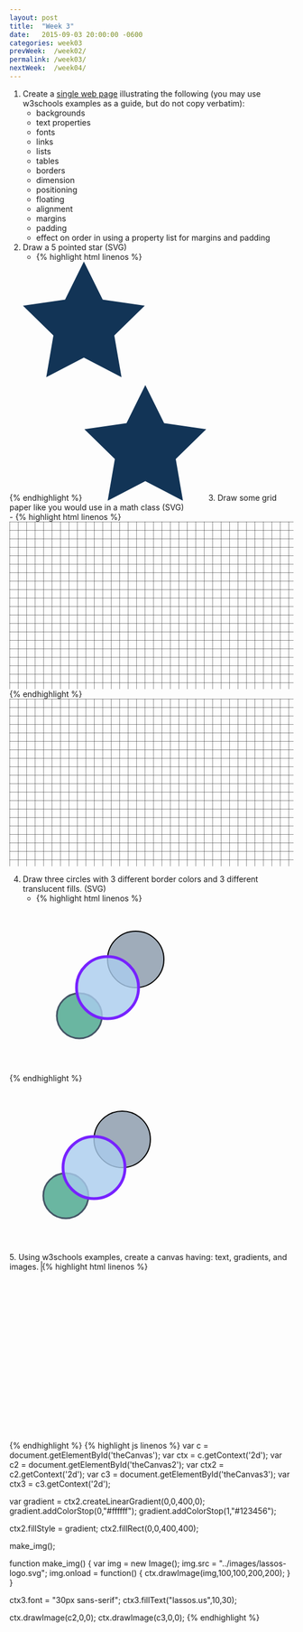 ```yaml
---
layout: post
title:  "Week 3"
date:   2015-09-03 20:00:00 -0600
categories: week03
prevWeek:  /week02/
permalink: /week03/
nextWeek:  /week04/
---
```

1. Create a [single web page][03-01] illustrating the following (you may use w3schools examples as a guide, but do not copy verbatim):
    - backgrounds
    - text properties
    - fonts
    - links
    - lists
    - tables
    - borders
    - dimension
    - positioning
    - floating
    - alignment
    - margins
    - padding
    - effect on order in using a property list for margins and padding
2. Draw a 5 pointed star (SVG)
    - {% highlight html linenos %}
    <svg height="205" width="216">
      <polygon fill="#123456" points="108,0 141.41,67.44 216,78.28
      162,130.93 174.8,205 108,170.18 41.26,205 54,130.93 0,78.28
      74.65,67.44" />
    </svg>
{% endhighlight %}
    <svg height="205" width="216">
        <polygon fill="#123456" points="108,0 141.41,67.44 216,78.28 162,130.93 174.8,205 108,170.18 41.26,205 54,130.93 0,78.28 74.65,67.44" />
    </svg>
3. Draw some grid paper like you would use in a math class (SVG)  
    - {% highlight html linenos %}
    <svg width="511" height="301">
        <defs>
            <pattern id="grid" width=15 height=15
            patternUnits="userSpaceOnUse">
                <path d="M 15 0 L 0 0 0 15" fill="none"
                stroke="#222222" stroke-width="1"/>
            </pattern>
        </defs>
        <rect width="100%" height="100%" fill="url(#grid)"/>
    </svg>
{% endhighlight %}
    <svg width="511" height="301">
        <defs>
            <pattern id="grid" width=15 height=15 patternUnits="userSpaceOnUse">
                <path d="M 15 0 L 0 0 0 15" fill="none" stroke="#222222" stroke-width="1"/>
            </pattern>
        </defs>
        <rect width="100%" height="100%" fill="url(#grid)"/>
    </svg>

4. Draw three circles with 3 different border colors and 3 different translucent fills. (SVG)
    - {% highlight html linenos %}
    <svg width="500" height="300">
    <circle cx="200" cy="100" r="50" stroke="#000"
        stroke-width="2" fill="#123456" fill-opacity="0.4"/>
    <circle cx="100" cy="200" r="40" stroke="#456"
        stroke-width="3" fill="#098765" fill-opacity="0.6"/>
    <circle cx="150" cy="150" r="55" stroke="#72f"
        stroke-width="5" fill="#ABCDEF" fill-opacity="0.8"/>
</svg>
{% endhighlight %}
    <svg width="500" height="300">
        <circle cx="200" cy="100" r="50" stroke="#000" stroke-width="2" fill="#123456" fill-opacity="0.4"/>
        <circle cx="100" cy="200" r="40" stroke="#456" stroke-width="3" fill="#098765" fill-opacity="0.6"/>
        <circle cx="150" cy="150" r="55" stroke="#72f" stroke-width="5" fill="#ABCDEF" fill-opacity="0.8"/>
    </svg>
5. Using w3schools examples, create a canvas having: text, gradients, and images.
    <canvas id="theCanvas" width="400" height="400" style="border: 1px solid #777;"></canvas>
    <canvas id="theCanvas2" width="400" height="400" style="border: 1px solid #777; display:none;"></canvas>
    <canvas id="theCanvas3" width="400" height="400" style="border: 1px solid #777; display:none;"></canvas>
    <script type="text/javascript" src="{{ "/scripts/week03.js" | prepend: site.baseurl }}"></script>
{% highlight html linenos %}
<svg width="500" height="300">
<canvas id="theCanvas" width="400" height="400"
    style="border: 1px solid #777;"></canvas>
<canvas id="theCanvas2" width="400" height="400"
    style="border: 1px solid #777; display:none;"></canvas>
<canvas id="theCanvas3" width="400" height="400"
    style="border: 1px solid #777; display:none;"></canvas>
</svg>
{% endhighlight %}
{% highlight js linenos %}
    var c = document.getElementById('theCanvas');
var ctx = c.getContext('2d');
var c2 = document.getElementById('theCanvas2');
var ctx2 = c2.getContext('2d');
var c3 = document.getElementById('theCanvas3');
var ctx3 = c3.getContext('2d');

var gradient = ctx2.createLinearGradient(0,0,400,0);
gradient.addColorStop(0,"#ffffff");
gradient.addColorStop(1,"#123456");

ctx2.fillStyle = gradient;
ctx2.fillRect(0,0,400,400);

make_img();

function make_img() {
    var img = new Image();
    img.src = "../images/lassos-logo.svg";
    img.onload = function() {
        ctx.drawImage(img,100,100,200,200);
    }
}

ctx3.font = "30px sans-serif";
ctx3.fillText("lassos.us",10,30);

ctx.drawImage(c2,0,0);
ctx.drawImage(c3,0,0);
{% endhighlight %}

[03-01]: ../week03/01/ "Week 03-01"
